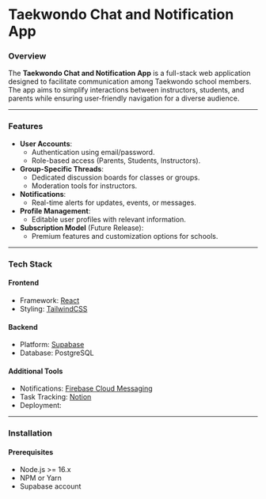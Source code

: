 # Taekwondo Chat and Notification App  

### Overview  
The **Taekwondo Chat and Notification App** is a full-stack web application designed to facilitate communication among Taekwondo school members. The app aims to simplify interactions between instructors, students, and parents while ensuring user-friendly navigation for a diverse audience.  

---

### Features  
- **User Accounts**:  
  - Authentication using email/password.  
  - Role-based access (Parents, Students, Instructors).  
- **Group-Specific Threads**:  
  - Dedicated discussion boards for classes or groups.  
  - Moderation tools for instructors.  
- **Notifications**:  
  - Real-time alerts for updates, events, or messages.  
- **Profile Management**:  
  - Editable user profiles with relevant information.  
- **Subscription Model** (Future Release):  
  - Premium features and customization options for schools.  

---

### Tech Stack  

#### Frontend  
- Framework: [React](https://reactjs.org/)  
- Styling: [TailwindCSS](https://tailwindcss.com/)  

#### Backend  
- Platform: [Supabase](https://supabase.com/)  
- Database: PostgreSQL  

#### Additional Tools  
- Notifications: [Firebase Cloud Messaging](https://firebase.google.com/products/cloud-messaging)  
- Task Tracking: [Notion](https://www.notion.so/)  
- Deployment: 

---

### Installation  

#### Prerequisites  
- Node.js >= 16.x  
- NPM or Yarn  
- Supabase account  


